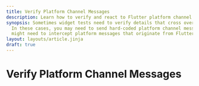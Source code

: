 ```yaml
---
title: Verify Platform Channel Messages
description: Learn how to verify and react to Flutter platform channel messages.
synopsis: Sometimes widget tests need to verify details that cross over Flutter's platform boundary.
  In these cases, you may need to send hard-coded platform channel messages through Flutter, or you
  might need to intercept platform messages that originate from Flutter.
layout: layouts/article.jinja
draft: true
---
```

# Verify Platform Channel Messages

